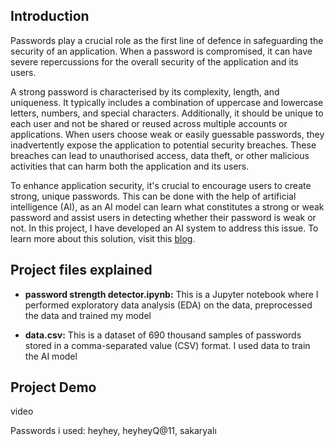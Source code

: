 ## Introduction

Passwords play a crucial role as the first line of defence in safeguarding the security of an application. When a password is compromised, it can have severe repercussions for the overall security of the application and its users.

A strong password is characterised by its complexity, length, and uniqueness. It typically includes a combination of uppercase and lowercase letters, numbers, and special characters. Additionally, it should be unique to each user and not be shared or reused across multiple accounts or applications.
When users choose weak or easily guessable passwords, they inadvertently expose the application to potential security breaches. These breaches can lead to unauthorised access, data theft, or other malicious activities that can harm both the application and its users.

To enhance application security, it's crucial to encourage users to create strong, unique passwords.
This can be done with the help of artificial intelligence (AI), as an AI model can learn what constitutes a strong or weak password and assist users in detecting whether their password is weak or not. In this project, I have developed an AI system to address this issue. To learn more about this solution, visit this [blog]().

## Project files explained

- **password strength detector.ipynb:** This is a Jupyter notebook where I performed exploratory data analysis (EDA) on the data, preprocessed the data and trained my model
  
- **data.csv:** This is a dataset of 690 thousand samples of passwords stored in a comma-separated value (CSV) format. I used data to train the AI model

## Project Demo
video

Passwords i used: heyhey, heyheyQ@11, sakaryal&#305; 
